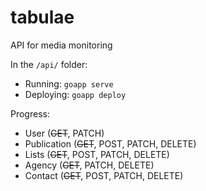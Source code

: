 # tabulae

API for media monitoring

In the `/api/` folder:

- Running: `goapp serve`
- Deploying: `goapp deploy`

Progress:

- User (~~GET~~, PATCH)
- Publication (~~GET~~, POST, PATCH, DELETE)
- Lists (~~GET~~, POST, PATCH, DELETE)
- Agency (~~GET~~, PATCH, DELETE)
- Contact (~~GET~~, POST, PATCH, DELETE)
